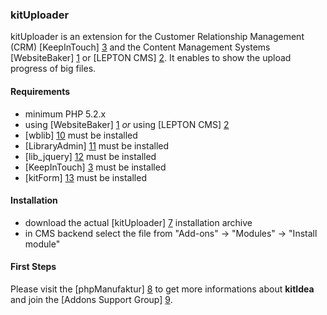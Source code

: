 ### kitUploader

kitUploader is an extension for the Customer Relationship Management (CRM) [KeepInTouch] [3] and the Content Management Systems [WebsiteBaker] [1] or [LEPTON CMS] [2]. It enables to show the upload progress of big files. 

#### Requirements

* minimum PHP 5.2.x
* using [WebsiteBaker] [1] _or_ using [LEPTON CMS] [2]
* [wblib] [10] must be installed
* [LibraryAdmin] [11] must be installed
* [lib_jquery] [12] must be installed
* [KeepInTouch] [3] must be installed
* [kitForm] [13] must be installed

#### Installation

* download the actual [kitUploader] [7] installation archive
* in CMS backend select the file from "Add-ons" -> "Modules" -> "Install module"

#### First Steps

Please visit the [phpManufaktur] [8] to get more informations about **kitIdea** and join the [Addons Support Group] [9].

[1]: http://websitebaker2.org "WebsiteBaker Content Management System"
[2]: http://lepton-cms.org "LEPTON CMS"
[3]: https://addons.phpmanufaktur.de/download.php?file=KeepInTouch
[7]: https://addons.phpmanufaktur.de/download.php?file=kitUploader
[8]: http://phpmanufaktur.de
[9]: https://phpmanufaktur.de/support
[10]: https://github.com/webbird/wblib/downloads
[11]: http://jquery.lepton-cms.org/modules/download_gallery/dlc.php?file=75&id=1318585713
[12]: http://jquery.lepton-cms.org/modules/download_gallery/dlc.php?file=76&id=1320743410
[13]: https://addons.phpmanufaktur.de/download.php?file=kitForm
